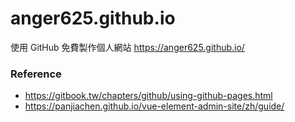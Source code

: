 # anger625.github.io
使用 GitHub 免費製作個人網站
https://anger625.github.io/

### Reference
- https://gitbook.tw/chapters/github/using-github-pages.html
- https://panjiachen.github.io/vue-element-admin-site/zh/guide/